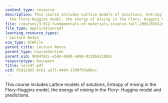 ```yaml
---
content_type: resource
description: This course includes Lattice models of solutions, Entropy of mixing in
  the Flory-Huggins model, the energy of mixing in the Flory- Huggins model and predictions.
file: /courses/3-012-fundamentals-of-materials-science-fall-2005/65d12d650cb1a2f144842399f93a80cc_lec24t.pdf
file_type: application/pdf
learning_resource_types:
- Lecture Notes
ocw_type: OCWFile
parent_title: Lecture Notes
parent_type: CourseSection
parent_uid: 9b84782c-e584-0689-a998-0228b6218bbc
resourcetype: Document
title: lec24t.pdf
uid: 65d12d65-0cb1-a2f1-4484-2399f93a80cc
---
```

This course includes Lattice models of solutions, Entropy of mixing in the Flory-Huggins model, the energy of mixing in the Flory- Huggins model and predictions.

